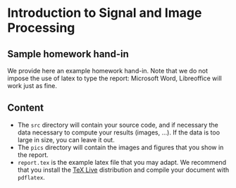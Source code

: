 # Introduction to Signal and Image Processing
## Sample homework hand-in
We provide here an example homework hand-in. Note that we do not impose the use of latex to type the report: Microsoft Word, Libreoffice will work just as fine.

## Content
- The `src` directory will contain your source code, and if necessary the data necessary to compute your results (images, ...). If the data is too large in size, you can leave it out.
- The `pics` directory will contain the images and figures that you show in the report.
- `report.tex` is the example latex file that you may adapt. We recommend that you install the [TeX Live](https://www.tug.org/texlive/) distribution and compile your document with `pdflatex`.
